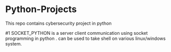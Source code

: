 # Python-Projects
This repo contains cybersecurity project in python

#1   SOCKET_PYTHON is a server client  communication using socket programming in python . can be used to  take shell on various linux/windows system.
